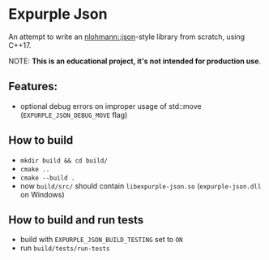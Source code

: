 # Expurple Json

An attempt to write an [nlohmann::json](https://github.com/nlohmann/json)-style library from scratch, using C++17.

NOTE: **This is an educational project, it's not intended for production use**.

## Features:

* optional debug errors on improper usage of std::move (`EXPURPLE_JSON_DEBUG_MOVE` flag)

## How to build

* `mkdir build && cd build/`
* `cmake ..`
* `cmake --build .`
* now `build/src/` should contain `libexpurple-json.so` (`expurple-json.dll` on Windows)

## How to build and run tests

* build with `EXPURPLE_JSON_BUILD_TESTING` set to `ON`
* run `build/tests/run-tests`
